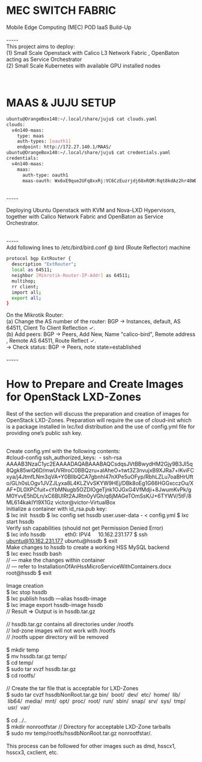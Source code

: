 # MEC SWITCH FABRIC
Mobile Edge Computing (MEC) POD IaaS Build-Up <br>
<br>-----<br>
 This project aims to deploy: <br> 
(1) Small Scale Openstack with Calico L3 Network Fabric , OpenBaton acting as Service Orchestrator <br>
(2) Small Scale Kubernetes with available GPU installed nodes <br>
<br><br>
# MAAS & JUJU SETUP
```sh
ubuntu@OrangeBox140:~/.local/share/juju$ cat clouds.yaml
clouds:
  v4n140-maas:
    type: maas
    auth-types: [oauth1]
    endpoint: http://172.27.140.1/MAAS/
ubuntu@OrangeBox140:~/.local/share/juju$ cat credentials.yaml 
credentials:
  v4n140-maas:
    maas:
      auth-type: oauth1
      maas-oauth: Wx6xE9que2UFq8xxRj:VC6CzEuzrjdj68xRQM:Rqt8kdAz2hr48WDyfNuU8UL584L6vXD4
```
<br>-----<br>


Deploying Ubuntu Openstack with KVM and Nova-LXD Hypervisors, together with Calico Network Fabric and OpenBaton as Service Orchestrator.

<br>-----<br>
Add following lines to /etc/bird/bird.conf @ bird (Route Reflector) machine <br>
```sh
protocol bgp ExtRouter {
  description "ExtRouter"; 
  local as 64511; 
  neighbor [Mikrotik-Router-IP-Addr] as 64511; 
  multihop; 
  rr client;
  import all;
  export all; 
} 
```
On the Mikrotik Router:<br>
(a) Change the AS number of the router: BGP → Instances, default, AS 64511, Client To Client Reflection ✓. <br>
(b) Add peers: BGP → Peers, Add New, Name "calico-bird", Remote address <bird-ip-addr>, Remote AS 64511, Route Reflect ✓. <br>
    -> Check status: BGP → Peers, note state=established <br>
<br>-----<br>

# How to Prepare and Create Images for OpenStack LXD-Zones

Rest of the section will discuss the preparation and creation of images for OpenStack LXD-Zones. Preparation will require the use of cloud-init which is a package installed in lxc/lxd distribution and the use of config.yml file for providing one’s public ssh key.<br><br>

Create config.yml with the following contents:<br>
#cloud-config 
ssh_authorized_keys: 
 - ssh-rsa AAAAB3NzaC1yc2EAAAADAQABAAABAQCsdqsJVtBBwydHM2Gjy9B3JI5q8Qgk85wiQ6D/mwUVRlroC0BBQzru+alAheO+twt3Z3nvujxB9XJRa7+lKviFCxya/j4JtmfLNm3qVA+Y0BIlbQCA7gbnhl47nXPe5uOFyp/RbhLZLu7oaBHrUfto/GLh0sLOgv1JVZJLyxa8L4KLZVvSKYW9HEj/DBk8oEg1G66HGGxcczOu/XAF+DL0XPCfuit+cYbMNugb5OZDlOgeTjnk1OJGxG4VfMdji+8JwumKvPk/gM0YvvE5hDLn/xC6BUlRt2AJRtn0yVGh/q6jMAGeTOmSsK/J+6TYWV/5tF/8ML614kaklYI9X1Gz victor@victor-VirtualBox 
<br>
Initialize a container with id_rsa.pub key:<br>
$ lxc init <image name or fingerprint> hssdb 
$ lxc config set hssdb user.user-data - < config.yml 
$ lxc start hssdb 
<br>
Verify ssh capabilities (should not get Permission Denied Error)  <br>
$ lxc info hssdb 
            eth0: IPV4     10.162.231.177 
$ ssh ubuntu@10.162.231.177 
ubuntu@hssdb $ exit 
<br>
Make changes to hssdb to create a working HSS MySQL backend <br>
$ lxc exec hssdb bash <br>
// — make the changes within container <br>
// — refer to InstallationOfAnHssMicroServiceWithContainers.docx <br>
root@hssdb $ exit <br>
<br>
Image creation <br>
$ lxc stop hssdb <br>
$ lxc publish hssdb —alias hssdb-image <br>
$ lxc image export hssdb-image hssdb <br>
// Result => Output is in hssdb.tar.gz <br>
<br>
// hssdb.tar.gz contains all directories under /rootfs <br>
// lxd-zone images will not work with /rootfs <br>
// /rootfs upper directory will be removed <br>
<br>
$ mkdir temp <br>
$ mv hssdb.tar.gz temp/ <br>
$ cd temp/ <br>
$ sudo tar xvzf hssdb.tar.gz <br>
$ cd rootfs/ <br>
<br>
// Create the tar file that is acceptable for LXD-Zones <br>
$ sudo tar cvzf hssdbNonRoot.tar.gz bin/  boot/  dev/  etc/  home/  lib/  lib64/  media/  mnt/  opt/  proc/  root/  run/  sbin/  snap/  srv/  sys/  tmp/  usr/  var/   <br>
<br>
$ cd ../.. <br>
$ mkdir nonrootfstar  // Directory for acceptable LXD-Zone tarballs <br>
$ sudo mv temp/rootfs/hssdbNonRoot.tar.gz nonrootfstar/. <br>
<br>
This process can be followed for other images such as dmd, hsscx1, hsscx3, cxclient, etc.<br>














